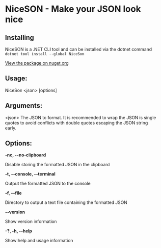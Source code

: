 # NiceSON - Make your JSON look nice

## Installing
NiceSON is a .NET CLI tool and can be installed via the dotnet command
```dotnet tool install --global NiceSon```

[View the package on nuget.org](https://www.nuget.org/packages/NiceSon/)

## Usage:
  NiceSon \<json\> [options]

## Arguments:
  \<json\>  The JSON to format. It is recommended to wrap the JSON is single quotes to avoid conflicts with double quotes escaping the JSON string early.

## Options:
**-nc, --no-clipboard**

Disable storing the formatted JSON in the clipboard

**-t, --console, --terminal**

Output the formatted JSON to the console


**-f, --file <file>**

Directory to output a text file containing the formatted JSON


**--version**

Show version information


**-?, -h, --help**

Show help and usage information
